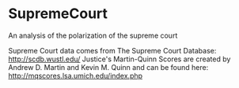 # SupremeCourt
An analysis of the polarization of the supreme court

Supreme Court data comes from The Supreme Court Database: http://scdb.wustl.edu/
Justice's Martin-Quinn Scores are created by Andrew D. Martin and Kevin M. Quinn and can be found here: http://mqscores.lsa.umich.edu/index.php
